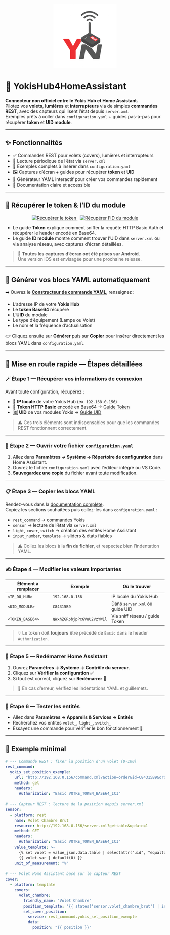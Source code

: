 <p align="center">
  <img src="docs/banner.png" alt="Yokis Hub Connect Banner" width="200">
</p>

# 🧰 YokisHub4HomeAssistant

**Connecteur non officiel entre le Yokis Hub et Home Assistant.**  
Pilotez vos **volets**, **lumières** et **interrupteurs** via de simples **commandes REST**, avec des capteurs qui lisent l’état depuis `server.xml`.  
Exemples prêts à coller dans `configuration.yaml` + guides pas-à-pas pour récupérer **token** et **UID module**.

---

## ✨ Fonctionnalités

- ✅ Commandes REST pour volets (covers), lumières et interrupteurs  
- 📡 Lecture périodique de l’état via `server.xml`  
- 🧭 Exemples complets à insérer dans `configuration.yaml`  
- 🖼️ Captures d’écran + guides pour récupérer **token** et **UID**  
- 🧪 Générateur YAML interactif pour créer vos commandes rapidement  
- 📘 Documentation claire et accessible

---

## 🔎 Récupérer le token & l’ID du module

<div align="center">
  <a href="./docs/get-token.md">
    <img src="https://img.shields.io/badge/R%C3%A9cup%C3%A9rer_le_token-34C759?style=for-the-badge" alt="Récupérer le token">
  </a>
  &nbsp;
  <a href="./docs/get-module-id.md">
    <img src="https://img.shields.io/badge/R%C3%A9cup%C3%A9rer_l'ID_du_module-0A84FF?style=for-the-badge" alt="Récupérer l'ID du module">
  </a>
</div>

- Le guide **Token** explique comment sniffer la requête HTTP Basic Auth et récupérer le header encodé en Base64.  
- Le guide **ID module** montre comment trouver l’UID dans `server.xml` ou via analyse réseau, avec captures d’écran détaillées.

> 📸 **Toutes les captures d’écran ont été prises sur Android**.  
> Une version iOS est envisagée pour une prochaine release.

---

## 🧪 Générer vos blocs YAML automatiquement

➡️ Ouvrez le **[Constructeur de commande YAML](https://leobrg34.github.io/YokisHub4HomeAssistant/docs/generator.html)**, renseignez :
- L’adresse IP de votre **Yokis Hub**
- Le **token Base64** récupéré
- L’**UID** du module
- Le type d’équipement (Lampe ou Volet)
- Le nom et la fréquence d’actualisation

👉 Cliquez ensuite sur **Générer** puis sur **Copier** pour insérer directement les blocs YAML dans `configuration.yaml`.

---

## 🚀 Mise en route rapide — Étapes détaillées

### 🪄 Étape 1 — Récupérer vos informations de connexion

Avant toute configuration, récupérez :
- 🧭 **IP locale** de votre Yokis Hub (ex. `192.168.0.156`)  
- 🔑 **Token HTTP Basic** encodé en Base64 → [Guide Token](./docs/get-token.md)  
- 🆔 **UID** de vos modules Yokis → [Guide UID](./docs/get-module-id.md)

> ⚠️ Ces trois éléments sont indispensables pour que les commandes REST fonctionnent correctement.

---

### 📝 Étape 2 — Ouvrir votre fichier `configuration.yaml`

1. Allez dans **Paramètres → Système → Répertoire de configuration** dans Home Assistant.  
2. Ouvrez le fichier `configuration.yaml` avec l’éditeur intégré ou VS Code.  
3. **Sauvegardez une copie** du fichier avant toute modification.

---

### 📋 Étape 3 — Copier les blocs YAML

Rendez-vous dans la [documentation complète](./docs/configuration.md).  
Copiez les sections souhaitées puis collez-les dans `configuration.yaml` :

- `rest_command` → commandes Yokis  
- `sensor` → lecture de l’état via `server.xml`  
- `light`, `cover`, `switch` → création des entités Home Assistant  
- `input_number`, `template` → sliders & états fiables

> ⚠️ Collez les blocs à la **fin du fichier**, et respectez bien l’indentation YAML.

---

### ✍️ Étape 4 — Modifier les valeurs importantes

| Élément à remplacer   | Exemple                   | Où le trouver               |
|------------------------|----------------------------|-----------------------------|
| `<IP_DU_HUB>`          | `192.168.0.156`           | IP locale du Yokis Hub      |
| `<UID_MODULE>`         | `C84315B9`                | Dans `server.xml` ou guide UID |
| `<TOKEN_BASE64>`       | `QWxhZGRpbjpPcGVuU2VzYW1l` | Via sniff réseau / guide Token |

> 💡 Le token doit **toujours** être précédé de `Basic` dans le header `Authorization`.

---

### 🔄 Étape 5 — Redémarrer Home Assistant

1. Ouvrez **Paramètres → Système → Contrôle du serveur**.  
2. Cliquez sur **Vérifier la configuration** ✅  
3. Si tout est correct, cliquez sur **Redémarrer** 🔁

> 🧠 En cas d’erreur, vérifiez les indentations YAML et guillemets.

---

### 🧪 Étape 6 — Tester les entités

- Allez dans **Paramètres → Appareils & Services → Entités**  
- Recherchez vos entités `volet_`, `light_`, `switch_`  
- Essayez une commande pour vérifier le bon fonctionnement 🎉

---

## 🧩 Exemple minimal

```yaml
# --- Commande REST : fixer la position d'un volet (0-100)
rest_command:
  yokis_set_position_exemple:
    url: "http://192.168.0.156/command.xml?action=order&id=C84315B9&order=varX&ext1={{ position }}"
    method: get
    headers:
      Authorization: "Basic VOTRE_TOKEN_BASE64_ICI"

# --- Capteur REST : lecture de la position depuis server.xml
sensor:
  - platform: rest
    name: Volet Chambre Brut
    resource: http://192.168.0.156/server.xml?gettable&update=1
    method: GET
    headers:
      Authorization: "Basic VOTRE_TOKEN_BASE64_ICI"
    value_template: >-
      {% set volet = value_json.data.table | selectattr("uid", "equalto", "C84315B9") | list | first %}
      {{ volet.var | default(0) }}
    unit_of_measurement: "%"

# --- Volet Home Assistant basé sur le capteur REST
cover:
  - platform: template
    covers:
      volet_chambre:
        friendly_name: "Volet Chambre"
        position_template: "{{ states('sensor.volet_chambre_brut') | int(0) }}"
        set_cover_position:
          service: rest_command.yokis_set_position_exemple
          data:
            position: "{{ position }}"
